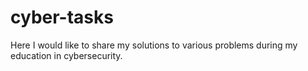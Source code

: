 # cyber-tasks
Here I would like to share my solutions to various problems during my education in cybersecurity. 
